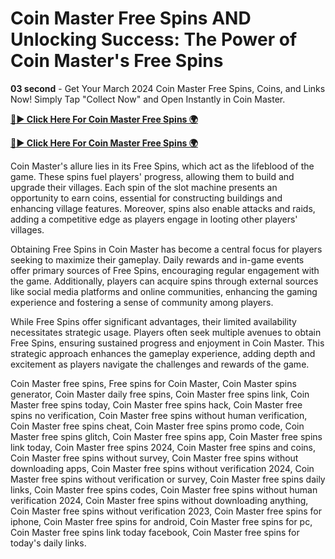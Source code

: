 # Coin Master Free Spins AND Unlocking Success: The Power of Coin Master's Free Spins

**03 second** - Get Your March 2024 Coin Master Free Spins, Coins, and Links Now! Simply Tap "Collect Now" and Open Instantly in Coin Master.

[**🔴► Click Here For Coin Master Free Spins 🌍**](https://moroccino.github.io/CoinMaster/)

[**🔴► Click Here For Coin Master Free Spins 🌍**](https://moroccino.github.io/CoinMaster/)
 
Coin Master's allure lies in its Free Spins, which act as the lifeblood of the game. These spins fuel players' progress, allowing them to build and upgrade their villages. Each spin of the slot machine presents an opportunity to earn coins, essential for constructing buildings and enhancing village features. Moreover, spins also enable attacks and raids, adding a competitive edge as players engage in looting other players' villages.

Obtaining Free Spins in Coin Master has become a central focus for players seeking to maximize their gameplay. Daily rewards and in-game events offer primary sources of Free Spins, encouraging regular engagement with the game. Additionally, players can acquire spins through external sources like social media platforms and online communities, enhancing the gaming experience and fostering a sense of community among players.

While Free Spins offer significant advantages, their limited availability necessitates strategic usage. Players often seek multiple avenues to obtain Free Spins, ensuring sustained progress and enjoyment in Coin Master. This strategic approach enhances the gameplay experience, adding depth and excitement as players navigate the challenges and rewards of the game.



Coin Master free spins, Free spins for Coin Master, Coin Master spins generator, Coin Master daily free spins, Coin Master free spins link, Coin Master free spins today, Coin Master free spins hack, Coin Master free spins no verification, Coin Master free spins without human verification, Coin Master free spins cheat, Coin Master free spins promo code, Coin Master free spins glitch, Coin Master free spins app, Coin Master free spins link today, Coin Master free spins 2024, Coin Master free spins and coins, Coin Master free spins without survey, Coin Master free spins without downloading apps, Coin Master free spins without verification 2024, Coin Master free spins without verification or survey, Coin Master free spins daily links, Coin Master free spins codes, Coin Master free spins without human verification 2024, Coin Master free spins without downloading anything, Coin Master free spins without verification 2023, Coin Master free spins for iphone, Coin Master free spins for android, Coin Master free spins for pc, Coin Master free spins link today facebook, Coin Master free spins for today's daily links.

